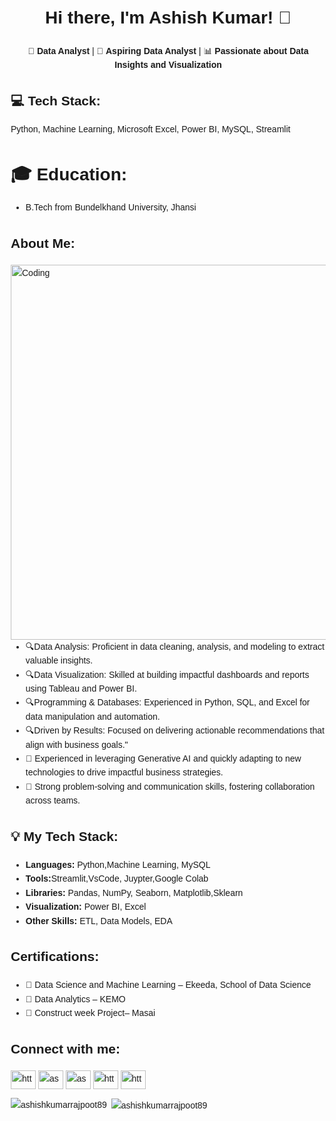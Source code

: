 <!DOCTYPE html>
<html lang="en">
<head>
    <meta charset="UTF-8">
    <meta name="viewport" content="width=device-width, initial-scale=1.0">
</head>
<body style="font-family: Arial, sans-serif; line-height: 1.6; margin: 20px;">
<center>

  <h1>Hi there, I'm Ashish Kumar! 👋</h1>
    <p>🚀 <strong>Data Analyst</strong> | 🌟 <strong>Aspiring Data Analyst</strong> | 📊 <strong>Passionate about Data Insights and Visualization</strong></p>
</center>

<h2>💻 Tech Stack:</h2>
    <p>Python, Machine Learning, Microsoft Excel, Power BI, MySQL, Streamlit</p>

  <h1>🎓 <strong>Education:</strong></h1>
        <ul>
            <li>B.Tech from Bundelkhand University, Jhansi</li>
        </ul>
       


<h2>About Me:</h2>
  <img align="right" alt="Coding" width="600" src="https://cdn.dribbble.com/users/2565022/screenshots/13928516/media/8f26a64d2a0656d3f18408484b1507d9.gif">
<ul>

<li>🔍Data Analysis: Proficient in data cleaning, analysis, and modeling to extract valuable insights.</li>
<li>🔍Data Visualization: Skilled at building impactful dashboards and reports using Tableau and Power BI.</li>
<li>🔍Programming & Databases: Experienced in Python, SQL, and Excel for data manipulation and automation.</li>
<li>🔍Driven by Results: Focused on delivering actionable recommendations that align with business goals."</li>
        <li>🤖 Experienced in leveraging Generative AI and quickly adapting to new technologies to drive impactful business strategies.</li>
        <li>🌟 Strong problem-solving and communication skills, fostering collaboration across teams.</li>
</li>
</ul>

  <h2>💡 My Tech Stack:</h2>
    <ul>
        <li><strong>Languages:</strong> Python,Machine Learning, MySQL</li>
        <li><strong>Tools:</strong>Streamlit,VsCode, Juypter,Google Colab</li>
	<li><strong>Libraries:</strong> Pandas, NumPy, Seaborn, Matplotlib,Sklearn</li>
        <li><strong>Visualization:</strong> Power BI, Excel</li>
        <li><strong>Other Skills:</strong> ETL, Data Models, EDA</li>
    </ul>

  <h2>Certifications:</h2>
    <ul>
        <li>📜 Data Science and Machine Learning – Ekeeda, School of Data Science</li>
        <li>📜 Data Analytics – KEMO</li>
        <li>📜 Construct week Project– Masai</li>
    </ul>

  <h2 align="left">Connect with me:</h2>
<p align="left">
<a href="https://linkedin.com/in/https://www.linkedin.com/in/ashish-kumar-381514230/" target="blank"><img align="center" src="https://raw.githubusercontent.com/rahuldkjain/github-profile-readme-generator/master/src/images/icons/Social/linked-in-alt.svg" alt="https://www.linkedin.com/in/ashish-kumar-381514230/" height="30" width="40" /></a>
<a href="https://kaggle.com/ashishkumarrajpoot" target="blank"><img align="center" src="https://raw.githubusercontent.com/rahuldkjain/github-profile-readme-generator/master/src/images/icons/Social/kaggle.svg" alt="ashishkumarrajpoot" height="30" width="40" /></a>
<a href="https://instagram.com/ashish_kumar_rajpoot" target="blank"><img align="center" src="https://raw.githubusercontent.com/rahuldkjain/github-profile-readme-generator/master/src/images/icons/Social/instagram.svg" alt="ashish_kumar_rajpoot" height="30" width="40" /></a>
<a href="https://www.hackerrank.com/https://www.hackerrank.com/dashboard" target="blank"><img align="center" src="https://raw.githubusercontent.com/rahuldkjain/github-profile-readme-generator/master/src/images/icons/Social/hackerrank.svg" alt="https://www.hackerrank.com/dashboard" height="30" width="40" /></a>
<a href="https://www.leetcode.com/https://leetcode.com/u/ashishkumarrajpoot/" target="blank"><img align="center" src="https://raw.githubusercontent.com/rahuldkjain/github-profile-readme-generator/master/src/images/icons/Social/leet-code.svg" alt="https://leetcode.com/u/ashishkumarrajpoot/" height="30" width="40" /></a>
</p>

<p><img align="left" src="https://github-readme-stats.vercel.app/api/top-langs?username=ashishkumarrajpoot89&show_icons=true&locale=en&layout=compact" alt="ashishkumarrajpoot89" /></p>

<p>&nbsp;<img align="center" src="https://github-readme-stats.vercel.app/api?username=ashishkumarrajpoot89&show_icons=true&locale=en" alt="ashishkumarrajpoot89" /></p>
</body>
</html>
